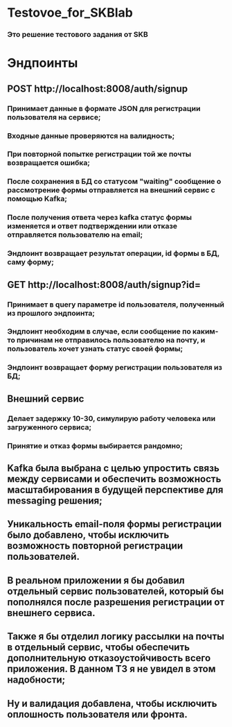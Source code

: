 # Testovoe_for_SKBlab
### Это решение тестового задания от SKB
# Эндпоинты
## POST http://localhost:8008/auth/signup
### Принимает данные в формате JSON для регистрации пользователя на сервисе;
### Входные данные проверяются на валидность;
### При повторной попытке регистрации той же почты возвращается ошибка;
### После сохранения в БД со статусом "waiting" сообщение о рассмотрение формы отправляется на внешний сервис с помощью Kafka;
### После получения ответа через kafka статус формы изменяется и ответ подтверждении или отказе отправляется пользователю на email;
### Эндпоинт возвращает результат операции, id формы в БД, саму форму;
## GET http://localhost:8008/auth/signup?id=
### Принимает в query параметре id пользователя, полученный из прошлого эндпоинта;
### Эндпоинт необходим в случае, если сообщение по каким-то причинам не отправилось пользователю на почту, и пользователь хочет узнать статус своей формы;
### Эндпоинт возвращает форму регистрации пользователя из БД;
## Внешний сервис
### Делает задержку 10-30, симулирую работу человека или загруженного сервиса;
### Принятие и отказ формы выбирается рандомно;
## Kafka была выбрана с целью упростить связь между сервисами и обеспечить возможность масштабирования в будущей перспективе для messaging решения;
## Уникальность email-поля формы регистрации было добавлено, чтобы исключить возможность повторной регистрации пользователей.
## В реальном приложении я бы добавил отдельный сервис пользователей, который бы пополнялся после разрешения регистрации от внешнего сервиса.
## Также я бы отделил логику рассылки на почты в отдельный сервис, чтобы обеспечить дополнительную отказоустойчивость всего приложения. В данном ТЗ я не увидел в этом надобности;
## Ну и валидация добавлена, чтобы исключить оплошность пользователя или фронта.
